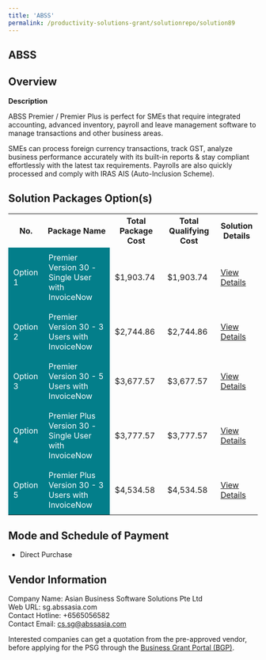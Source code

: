 ```yaml
---
title: 'ABSS'
permalink: /productivity-solutions-grant/solutionrepo/solution89
---
```


## ABSS

## Overview

**Description**

ABSS Premier / Premier Plus is perfect for SMEs that require integrated accounting, advanced inventory, payroll and leave management software to manage transactions and other business areas.  

SMEs can process foreign currency transactions, track GST, analyze business performance accurately with its built-in reports & stay compliant effortlessly with the latest tax requirements. Payrolls are also quickly processed and comply with IRAS AIS (Auto-Inclusion Scheme).

## Solution Packages Option(s)

<table>
<tr>
<th><b>No.</b></th>
<th><b>Package Name</b></th>
<th><b>Total Package Cost</b></th>
<th><b>Total Qualifying Cost</b></th>
<th><b>Solution Details</b></th>
</tr>
<tr>
<td style='padding: 10px; background-color: #037E8A; color: #FFFFFF;'>Option 1</td>
<td style='padding: 10px; background-color: #037E8A; color: #FFFFFF;'>Premier Version 30 - Single User with InvoiceNow</td>
<td style='padding: 10px;'>$1,903.74</td>
<td style='padding: 10px;'>$1,903.74</td>
<td style='padding: 10px;'><a href='/images/psg/Desensitised_Asianbusiness_Annex3_CR_wef22dec22_Part_1.pdf' target='_blank'>View Details</a></td>
</tr>
<tr>
<td style='padding: 10px; background-color: #037E8A; color: #FFFFFF;'>Option 2</td>
<td style='padding: 10px; background-color: #037E8A; color: #FFFFFF;'>Premier Version 30 - 3 Users with InvoiceNow</td>
<td style='padding: 10px;'>$2,744.86</td>
<td style='padding: 10px;'>$2,744.86</td>
<td style='padding: 10px;'><a href='/images/psg/Desensitised_Asianbusiness_Annex3_CR_wef22dec22_Part_2.pdf' target='_blank'>View Details</a></td>
</tr>
<tr>
<td style='padding: 10px; background-color: #037E8A; color: #FFFFFF;'>Option 3</td>
<td style='padding: 10px; background-color: #037E8A; color: #FFFFFF;'>Premier Version 30 - 5 Users with InvoiceNow</td>
<td style='padding: 10px;'>$3,677.57</td>
<td style='padding: 10px;'>$3,677.57</td>
<td style='padding: 10px;'><a href='/images/psg/Desensitised_Asianbusiness_Annex3_CR_wef22dec22_Part_3.pdf' target='_blank'>View Details</a></td>
</tr>
<tr>
<td style='padding: 10px; background-color: #037E8A; color: #FFFFFF;'>Option 4</td>
<td style='padding: 10px; background-color: #037E8A; color: #FFFFFF;'>Premier Plus Version 30 - Single User with InvoiceNow</td>
<td style='padding: 10px;'>$3,777.57</td>
<td style='padding: 10px;'>$3,777.57</td>
<td style='padding: 10px;'><a href='/images/psg/Desensitised_Asianbusiness_Annex3_CR_wef22dec22_Part_4.pdf' target='_blank'>View Details</a></td>
</tr>
<tr>
<td style='padding: 10px; background-color: #037E8A; color: #FFFFFF;'>Option 5</td>
<td style='padding: 10px; background-color: #037E8A; color: #FFFFFF;'>Premier Plus Version 30 - 3 Users with InvoiceNow</td>
<td style='padding: 10px;'>$4,534.58</td>
<td style='padding: 10px;'>$4,534.58</td>
<td style='padding: 10px;'><a href='/images/psg/Desensitised_Asianbusiness_Annex3_CR_wef22dec22_Part_5.pdf' target='_blank'>View Details</a></td>
</tr>
</table>

## Mode and Schedule of Payment

 - Direct Purchase

## Vendor Information

 Company Name: Asian Business Software Solutions Pte Ltd<br>Web URL: sg.abssasia.com <br>Contact Hotline: +6565056582 <br>Contact Email: cs.sg@abssasia.com <br>

Interested companies can get a quotation from the pre-approved vendor, before applying for the PSG through the <a href='https://www.businessgrants.gov.sg/' target='_blank' rel='noopener'>Business Grant Portal (BGP)</a>.

<script src="/jquery/resize-tables.js"></script>
